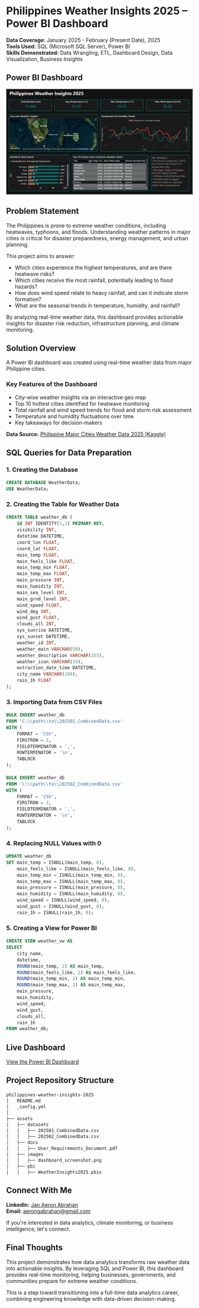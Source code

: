 # Philippines Weather Insights 2025 – Power BI Dashboard

**Data Coverage:** January 2025 - February (Present Date), 2025  
**Tools Used:** SQL (Microsoft SQL Server), Power BI  
**Skills Demonstrated:** Data Wrangling, ETL, Dashboard Design, Data Visualization, Business Insights  

## **Power BI Dashboard**  
![Power BI Dashboard](assets/images/dashboard_screenshot.png)

## **Problem Statement**  
The Philippines is prone to extreme weather conditions, including heatwaves, typhoons, and floods. Understanding weather patterns in major cities is critical for disaster preparedness, energy management, and urban planning.  

This project aims to answer:  
- Which cities experience the highest temperatures, and are there heatwave risks?  
- Which cities receive the most rainfall, potentially leading to flood hazards?  
- How does wind speed relate to heavy rainfall, and can it indicate storm formation?  
- What are the seasonal trends in temperature, humidity, and rainfall?  

By analyzing real-time weather data, this dashboard provides actionable insights for disaster risk reduction, infrastructure planning, and climate monitoring.  

## **Solution Overview**  
A Power BI dashboard was created using real-time weather data from major Philippine cities.  

### **Key Features of the Dashboard**  
- City-wise weather insights via an interactive geo map  
- Top 10 hottest cities identified for heatwave monitoring  
- Total rainfall and wind speed trends for flood and storm risk assessment  
- Temperature and humidity fluctuations over time  
- Key takeaways for decision-makers  

**Data Source:** [Philippine Major Cities Weather Data 2025 (Kaggle)](https://www.kaggle.com/datasets/bwandowando/philippine-major-cities-weather-data-2025)  

## **SQL Queries for Data Preparation**
### **1. Creating the Database**
```sql
CREATE DATABASE WeatherData;
USE WeatherData;
```

### **2. Creating the Table for Weather Data**
```sql
CREATE TABLE weather_db (
    id INT IDENTITY(1,1) PRIMARY KEY,
    visibility INT,
    datetime DATETIME,
    coord_lon FLOAT,
    coord_lat FLOAT,
    main_temp FLOAT,
    main_feels_like FLOAT,
    main_temp_min FLOAT,
    main_temp_max FLOAT,
    main_pressure INT,
    main_humidity INT,
    main_sea_level INT,
    main_grnd_level INT,
    wind_speed FLOAT,
    wind_deg INT,
    wind_gust FLOAT,
    clouds_all INT,
    sys_sunrise DATETIME,
    sys_sunset DATETIME,
    weather_id INT,
    weather_main VARCHAR(50),
    weather_description VARCHAR(255),
    weather_icon VARCHAR(10),
    extraction_date_time DATETIME,
    city_name VARCHAR(100),
    rain_1h FLOAT
);
```

### **3. Importing Data from CSV Files**
```sql
BULK INSERT weather_db
FROM 'C:\\path\\to\\202501_CombinedData.csv'
WITH (
    FORMAT = 'CSV',
    FIRSTROW = 2,
    FIELDTERMINATOR = ',',
    ROWTERMINATOR = '\n',
    TABLOCK
);

BULK INSERT weather_db
FROM 'C:\\path\\to\\202502_CombinedData.csv'
WITH (
    FORMAT = 'CSV',
    FIRSTROW = 2,
    FIELDTERMINATOR = ',',
    ROWTERMINATOR = '\n',
    TABLOCK
);
```

### **4. Replacing NULL Values with 0**
```sql
UPDATE weather_db
SET main_temp = ISNULL(main_temp, 0),
    main_feels_like = ISNULL(main_feels_like, 0),
    main_temp_min = ISNULL(main_temp_min, 0),
    main_temp_max = ISNULL(main_temp_max, 0),
    main_pressure = ISNULL(main_pressure, 0),
    main_humidity = ISNULL(main_humidity, 0),
    wind_speed = ISNULL(wind_speed, 0),
    wind_gust = ISNULL(wind_gust, 0),
    rain_1h = ISNULL(rain_1h, 0);
```

### **5. Creating a View for Power BI**
```sql
CREATE VIEW weather_vw AS
SELECT
    city_name,
    datetime,
    ROUND(main_temp, 2) AS main_temp,
    ROUND(main_feels_like, 2) AS main_feels_like,
    ROUND(main_temp_min, 2) AS main_temp_min,
    ROUND(main_temp_max, 2) AS main_temp_max,
    main_pressure,
    main_humidity,
    wind_speed,
    wind_gust,
    clouds_all,
    rain_1h
FROM weather_db;
```

## **Live Dashboard**  
[View the Power BI Dashboard](https://app.powerbi.com/reportEmbed?reportId=ae55e483-79a2-436c-a062-3235c3a1d585&autoAuth=true&ctid=254ba93e-1f6f-48f3-90e6-e2766664b477)  

## **Project Repository Structure**  
```
philippines-weather-insights-2025
│   README.md
│   _config.yml
│
├── assets
│   ├── datasets
│   │   ├── 202501_CombinedData.csv
│   │   ├── 202502_CombinedData.csv
│   ├── docs
│   │   ├── User_Requirements_Document.pdf
│   ├── images
│   │   ├── dashboard_screenshot.png
│   ├── pbi
│   │   ├── WeatherInsights2025.pbix
```

## **Connect With Me**  
**LinkedIn:** [Jan Aeron Abrahan](https://www.linkedin.com/in/jagabrahan/)  
**Email:** aerongabrahan@gmail.com  

If you're interested in data analytics, climate monitoring, or business intelligence, let's connect.  

## **Final Thoughts**  
This project demonstrates how data analytics transforms raw weather data into actionable insights. By leveraging SQL and Power BI, this dashboard provides real-time monitoring, helping businesses, governments, and communities prepare for extreme weather conditions.  

This is a step toward transitioning into a full-time data analytics career, combining engineering knowledge with data-driven decision-making.
